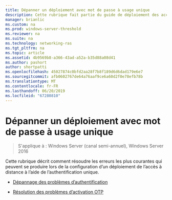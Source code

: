 ```yaml
---
title: Dépanner un déploiement avec mot de passe à usage unique
description: Cette rubrique fait partie du guide de déploiement des accès à distance avec authentification OTP dans Windows Server 2016.
manager: brianlic
ms.custom: na
ms.prod: windows-server-threshold
ms.reviewer: na
ms.suite: na
ms.technology: networking-ras
ms.tgt_pltfrm: na
ms.topic: article
ms.assetid: 4b9569b8-a366-43ad-a52a-b35d88a08d41
ms.author: pashort
author: shortpatti
ms.openlocfilehash: 45027874c0bfd2aa28f7b8f189d6d6dad179e6e7
ms.sourcegitcommit: afb0602767de64a76aaf9ce6a60d2f0e78efb78b
ms.translationtype: MT
ms.contentlocale: fr-FR
ms.lasthandoff: 06/20/2019
ms.locfileid: "67280810"
---
```

# <a name="troubleshoot-an-otp-deployment"></a>Dépanner un déploiement avec mot de passe à usage unique

>S'applique à : Windows Server (canal semi-annuel), Windows Server 2016

Cette rubrique décrit comment résoudre les erreurs les plus courantes qui peuvent se produire lors de la configuration d’un déploiement de l’accès à distance à l’aide de l’authentification unique.  

-   [Dépannage des problèmes d’authentification](Troubleshooting-Authentication-Issues.md)  
  
-   [Résolution des problèmes d’activation OTP](Troubleshooting-Enabling-OTP.md)  
  


